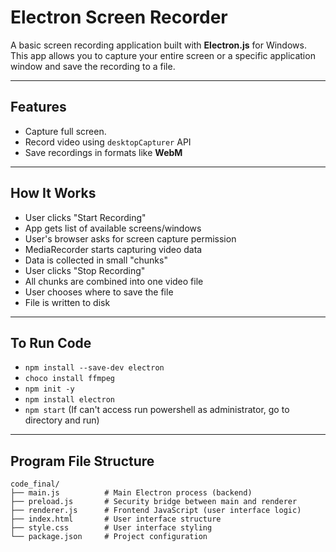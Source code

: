 #  Electron Screen Recorder

A basic screen recording application built with **Electron.js** for Windows. This app allows you to capture your entire screen or a specific application window and save the recording to a file.

---

## Features

- Capture full screen.
- Record video using `desktopCapturer` API
- Save recordings in formats like **WebM**

---

## How It Works

- User clicks "Start Recording"
- App gets list of available screens/windows
- User's browser asks for screen capture permission
- MediaRecorder starts capturing video data
- Data is collected in small "chunks"
- User clicks "Stop Recording"
- All chunks are combined into one video file
- User chooses where to save the file
- File is written to disk


---

## To Run Code

- `npm install --save-dev electron`
- `choco install ffmpeg`
- `npm init -y`
- `npm install electron`
- `npm start` (If can't access run powershell as administrator, go to directory and run)
---

## Program File Structure

```
code_final/
├── main.js          # Main Electron process (backend)
├── preload.js       # Security bridge between main and renderer
├── renderer.js      # Frontend JavaScript (user interface logic)
├── index.html       # User interface structure
├── style.css        # User interface styling
└── package.json     # Project configuration
```
